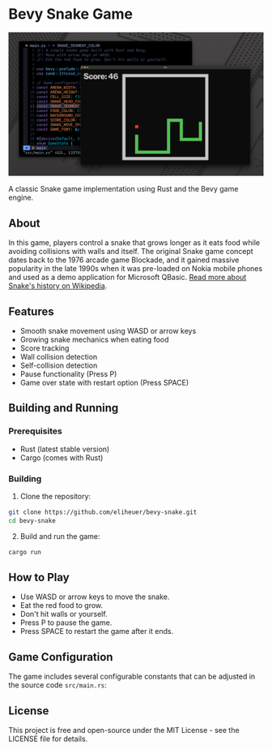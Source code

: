 # Bevy Snake Game

![Snake Game Screenshot](documentation/screenshots/screenshot-2025-01-10.png)

A classic Snake game implementation using Rust and the Bevy game engine.

## About

In this game, players control a snake that grows longer as it eats food while avoiding collisions with walls and itself. The original Snake game concept dates back to the 1976 arcade game Blockade, and it gained massive popularity in the late 1990s when it was pre-loaded on Nokia mobile phones and used as a demo application for Microsoft QBasic. [Read more about Snake's history on Wikipedia](https://en.wikipedia.org/wiki/Snake_(video_game)).

## Features

- Smooth snake movement using WASD or arrow keys
- Growing snake mechanics when eating food
- Score tracking
- Wall collision detection
- Self-collision detection
- Pause functionality (Press P)
- Game over state with restart option (Press SPACE)

## Building and Running

### Prerequisites

- Rust (latest stable version)
- Cargo (comes with Rust)

### Building

1. Clone the repository:

```bash
git clone https://github.com/eliheuer/bevy-snake.git
cd bevy-snake
```

2. Build and run the game:

```bash
cargo run
```

## How to Play

- Use WASD or arrow keys to move the snake.
- Eat the red food to grow.
- Don't hit walls or yourself.
- Press P to pause the game.
- Press SPACE to restart the game after it ends.

## Game Configuration

The game includes several configurable constants that can be adjusted in the source code `src/main.rs`:

## License

This project is free and open-source under the MIT License - see the LICENSE file for details.